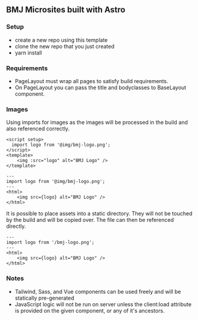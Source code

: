 ## BMJ Microsites built with Astro

### Setup

- create a new repo using this template
- clone the new repo that you just created
- yarn install

### Requirements

- PageLayout must wrap all pages to satisfy build requirements.
- On PageLayout you can pass the title and bodyclasses to BaseLayout component.

### Images
Using imports for images as the images will be processed in the build and also referenced correctly.

```vue
<script setup>
  import logo from '@img/bmj-logo.png';
</script>
<template>
    <img :src="logo" alt="BMJ Logo" />
</template>
```
```astro
---
import logo from '@img/bmj-logo.png';
---
<html>
    <img src={logo} alt="BMJ Logo" />
</html>
```

It is possible to place assets into a static directory. They will not be touched by the build and will be copied over. The file can then be referenced directly.

```astro
---
import logo from '/bmj-logo.png';
---
<html>
    <img src={logo} alt="BMJ Logo" />
</html>
```

### Notes

-   Tailwind, Sass, and Vue components can be used freely and will be statically pre-generated
-   JavaScript logic will not be run on server unless the client:load attribute is provided on the given component, or any of it's ancestors.
